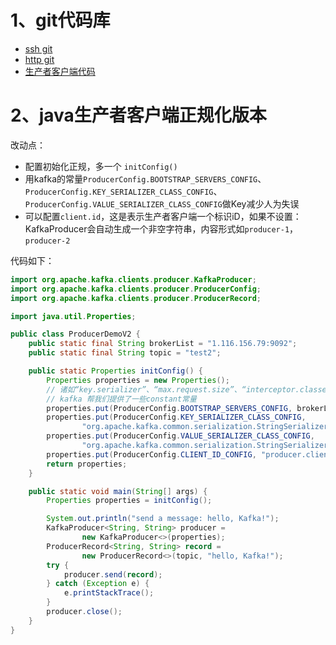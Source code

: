 # 1、git代码库

* [ssh git](git@github.com:fatpo/kafka-demo.git)
* [http git](https://github.com/fatpo/kafka-demo.git)
* [生产者客户端代码](https://github.com/fatpo/kafka-demo/blob/main/kakfa/src/main/java/ProducerDemoV2.java)


# 2、java生产者客户端正规化版本
改动点：
* 配置初始化正规，多一个 `initConfig()`
* 用kafka的常量`ProducerConfig.BOOTSTRAP_SERVERS_CONFIG`、`ProducerConfig.KEY_SERIALIZER_CLASS_CONFIG`、`ProducerConfig.VALUE_SERIALIZER_CLASS_CONFIG`做Key减少人为失误
* 可以配置`client.id`，这是表示生产者客户端一个标识iD，如果不设置：KafkaProducer会自动生成一个非空字符串，内容形式如`producer-1`，`producer-2`

代码如下：
```java
import org.apache.kafka.clients.producer.KafkaProducer;
import org.apache.kafka.clients.producer.ProducerConfig;
import org.apache.kafka.clients.producer.ProducerRecord;

import java.util.Properties;

public class ProducerDemoV2 {
    public static final String brokerList = "1.116.156.79:9092";
    public static final String topic = "test2";

    public static Properties initConfig() {
        Properties properties = new Properties();
        // 诸如“key.serializer”、“max.request.size”、“interceptor.classes”之类的字符串经常由于人为因素而书写错误
        // kafka 帮我们提供了一些constant常量
        properties.put(ProducerConfig.BOOTSTRAP_SERVERS_CONFIG, brokerList);
        properties.put(ProducerConfig.KEY_SERIALIZER_CLASS_CONFIG,
                "org.apache.kafka.common.serialization.StringSerializer");
        properties.put(ProducerConfig.VALUE_SERIALIZER_CLASS_CONFIG,
                "org.apache.kafka.common.serialization.StringSerializer");
        properties.put(ProducerConfig.CLIENT_ID_CONFIG, "producer.client.id.demo");
        return properties;
    }

    public static void main(String[] args) {
        Properties properties = initConfig();

        System.out.println("send a message: hello, Kafka!");
        KafkaProducer<String, String> producer =
                new KafkaProducer<>(properties);
        ProducerRecord<String, String> record =
                new ProducerRecord<>(topic, "hello, Kafka!");
        try {
            producer.send(record);
        } catch (Exception e) {
            e.printStackTrace();
        }
        producer.close();
    }
}
```